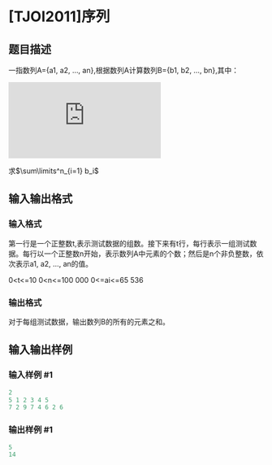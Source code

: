 # [TJOI2011]序列

## 题目描述

一指数列A={a1, a2, …, an},根据数列A计算数列B={b1, b2, …, bn},其中：

![](http://latex.codecogs.com/gif.latex?b\_i%3D%5Cleft%5C%7B%5Cbegin%7Bmatrix%7D%20a\_1%20%26%20i%3D1%5C%5C%20%5Cunderset%7B1%5Cle%20j%3C%20i%7D%7Bmin%7D%26%20%7Ca\_i-a\_j%7C%20%5Cend%7Bmatrix%7D%5Cright.)

求$\sum\limits^n_{i=1} b_i$

## 输入输出格式

### 输入格式

第一行是一个正整数t,表示测试数据的组数。接下来有t行，每行表示一组测试数据。每行以一个正整数n开始，表示数列A中元素的个数；然后是n个非负整数，依次表示a1, a2, …, an的值。

0<t<=10 0<n<=100 000 0<=ai<=65 536 

### 输出格式

对于每组测试数据，输出数列B的所有的元素之和。

## 输入输出样例

### 输入样例 #1

```cpp
2
5 1 2 3 4 5
7 2 9 7 4 6 2 6

```
### 输出样例 #1

```cpp
5
14

```
